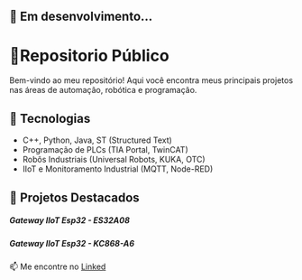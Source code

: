 ## 🔧 Em desenvolvimento...

# 🚀Repositorio Público 

Bem-vindo ao meu repositório! Aqui você encontra meus principais projetos nas áreas de automação, robótica e programação.  

## 🔧 Tecnologias  
- C++, Python, Java, ST (Structured Text)  
- Programação de PLCs (TIA Portal, TwinCAT)  
- Robôs Industriais (Universal Robots, KUKA, OTC)  
- IIoT e Monitoramento Industrial (MQTT, Node-RED)  

## 🌟 Projetos Destacados 
##### Gateway IIoT Esp32 - ES32A08
##### Gateway IIoT Esp32 - KC868-A6



📫 Me encontre no [Linked ](https://www.linkedin.com/in/vitor-lucas-zulian/)
